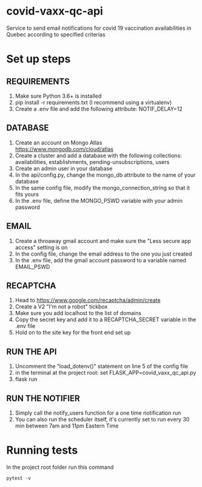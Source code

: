# covid-vaxx-qc-api
Service to send email notifications for covid 19 vaccination availabilities in Quebec according to specified criterias

# Set up steps

## REQUIREMENTS
1. Make sure Python 3.6+ is installed
2. pip install -r requirements.txt (I recommend using a virtualenv)
3. Create a .env file and add the following attribute: NOTIF_DELAY=12

## DATABASE
1. Create an account on Mongo Atlas https://www.mongodb.com/cloud/atlas
2. Create a cluster and add a database with the following collections: availabilities, establishments, pending-unsubscriptions, users
3. Create an admin user in your database
4. In the api/config.py, change the mongo_db attribute to the name of your database
5. In the same config file, modify the mongo_connection_string so that it fits yours
6. In the .env file, define the MONGO_PSWD variable with your admin password

## EMAIL
1. Create a throaway gmail account and make sure the "Less secure app access" setting is on
2. In the config file, change the email address to the one you just created
3. In the .env file, add the gmail account password to a variable named EMAIL_PSWD

## RECAPTCHA
1. Head to https://www.google.com/recaptcha/admin/create
2. Create a V2 "I'm not a robot" tickbox
3. Make sure you add localhost to the list of domains
4. Copy the secret key and add it to a RECAPTCHA_SECRET variable in the .env file
5. Hold on to the site key for the front end set up

## RUN THE API
1. Uncomment the "load_dotenv()" statement on line 5 of the config file
2. in the terminal at the project root: set FLASK_APP=covid_vaxx_qc_api.py
3. flask run

## RUN THE NOTIFIER
1. Simply call the notify_users function for a one time notification run
2. You can also run the scheduler itself, it's currently set to run every 30 min between 7am and 11pm Eastern Time

# Running tests
In the project root folder run this command
```
pytest -v
```
